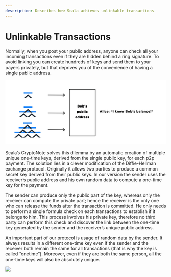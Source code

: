```yaml
---
description: Describes how Scala achieves unlinkable transactions
---
```


# Unlinkable Transactions

Normally, when you post your public address, anyone can check all your incoming transactions even if they are hidden behind a ring signature. To avoid linking you can create hundreds of keys and send them to your payers privately, but that deprives you of the convenience of having a single public address.

![](<../../.gitbook/assets/Scala Wiki Unkinkable Transaction Remake.png>)

Scala’s CryptoNote solves this dilemma by an automatic creation of multiple unique one-time keys, derived from the single public key, for each p2p payment. The solution lies in a clever modification of the Diffie-Hellman exchange protocol. Originally it allows two parties to produce a common secret key derived from their public keys. In our version the sender uses the receiver’s public address and his own random data to compute a one-time key for the payment.

The sender can produce only the public part of the key, whereas only the receiver can compute the private part; hence the receiver is the only one who can release the funds after the transaction is committed. He only needs to perform a single formula check on each transactions to establish if it belongs to him. This process involves his private key, therefore no third party can perform this check and discover the link between the one-time key generated by the sender and the receiver’s unique public address.

An important part of our protocol is usage of random data by the sender. It always results in a different one-time key even if the sender and the receiver both remain the same for all transactions (that is why the key is called “onetime”). Moreover, even if they are both the same person, all the one-time keys will also be absolutely unique.

![](https://gblobscdn.gitbook.com/assets%2F-LV59Y28GtFOLyQ3_Vax%2F-M-SOGBFYztWGzGlrc97%2F-M-SPELa0GDjueBZnep0%2FScala%20Wiki%20Unklinkable%20Transactions%20Remake%202.png?alt=media\&token=20167e4f-10dd-42f2-baea-02e81e67906f)
